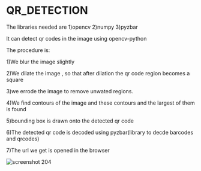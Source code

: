 # QR_DETECTION
The libraries needed are
1)opencv
2)numpy
3)pyzbar

It can detect qr codes in the image using opencv-python

The procedure is:

1)We blur the image slightly

2)We dilate the image  , so that after dilation the qr code region becomes a square

3)we errode the image to remove unwated regions.

4)We find contours of the image and these contours and the largest of them is found

5)bounding box is drawn onto the detected qr code

6)The detected qr code is decoded using pyzbar(library to decde barcodes and qrcodes)

7)The url we get is opened in the browser

![screenshot 204](https://user-images.githubusercontent.com/24778913/37554104-135b3170-29fa-11e8-915c-214509fe36e7.png)
